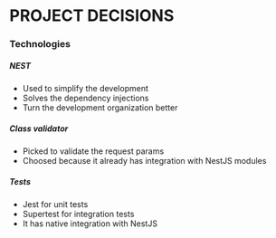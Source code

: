 # PROJECT DECISIONS

### Technologies
##### NEST
- Used to simplify the development
- Solves the dependency injections
- Turn the development organization better

##### Class validator
- Picked to validate the request params
- Choosed because it already has integration with NestJS modules

##### Tests
- Jest for unit tests
- Supertest for integration tests
- It has native integration with NestJS